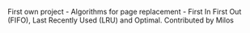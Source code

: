 First own project -
Algorithms for page replacement - First In First Out (FIFO), Last Recently Used (LRU) and Optimal.
Contributed by Milos
